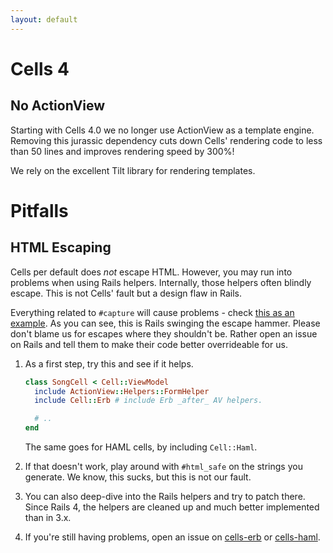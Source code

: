```yaml
---
layout: default
---
```


# Cells 4

## No ActionView

Starting with Cells 4.0 we no longer use ActionView as a template engine. Removing this jurassic dependency cuts down Cells' rendering code to less than 50 lines and improves rendering speed by 300%!

We rely on the excellent Tilt library for rendering templates.

# Pitfalls

## HTML Escaping

Cells per default does _not_ escape HTML. However, you may run into problems when using Rails helpers. Internally, those helpers often blindly escape. This is not Cells' fault but a design flaw in Rails.

Everything related to `#capture` will cause problems - check [this as an example](https://github.com/rails/rails/blob/8469d2f759fcc8644b9bb7fa326dfa62d956992b/actionview/lib/action_view/helpers/capture_helper.rb#L40). As you can see, this is Rails swinging the escape hammer. Please don't blame us for escapes where they shouldn't be. Rather open an issue on Rails and tell them to make their code better overrideable for us.

1. As a first step, try this and see if it helps.

    ```ruby
    class SongCell < Cell::ViewModel
      include ActionView::Helpers::FormHelper
      include Cell::Erb # include Erb _after_ AV helpers.

      # ..
    end
    ```

    The same goes for HAML cells, by including `Cell::Haml`.

2. If that doesn't work, play around with `#html_safe` on the strings you generate. We know, this sucks, but this is not our fault.
3. You can also deep-dive into the Rails helpers and try to patch there. Since Rails 4, the helpers are cleaned up and much better implemented than in 3.x.
4. If you're still having problems, open an issue on [cells-erb](https://github.com/trailblazer/cells-erb/issues) or [cells-haml](https://github.com/trailblazer/cells-erb/issues).